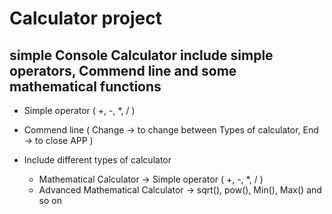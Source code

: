 # Calculator project

## simple Console Calculator include simple operators, Commend line and some mathematical functions

- Simple operator ( +, -, *, / )
  
- Commend line ( Change -> to change between Types of calculator, End -> to close APP )

- Include different types of calculator
  - Mathematical Calculator -> Simple operator ( +, -, *, / )
  - Advanced Mathematical Calculator -> sqrt(), pow(), Min(), Max() and so on
